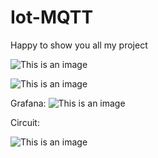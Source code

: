 # Iot-MQTT

Happy to show you all my project


![This is an image](https://www.youtube.com/watch?v=uSuZx3VSOUA)


![This is an image](https://media.discordapp.net/attachments/552954143992578052/957966424821878784/20220328_133131.jpg?width=1020&height=459)

Grafana:
![This is an image](https://media.discordapp.net/attachments/552954143992578052/957966823817637938/unknown.png?width=973&height=499)

Circuit:

![This is an image](https://media.discordapp.net/attachments/552954143992578052/957967590175690872/45e74be5-f1cd-4028-862f-1a1aa38995e7.png?width=473&height=499)



